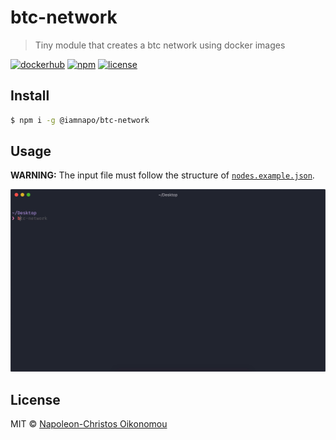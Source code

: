 # btc-network

> Tiny module that creates a btc network using docker images

[![dockerhub](https://img.shields.io/badge/-iamnapo/btc--network-1388c6?logo=docker&logoColor=white&style=for-the-badge&label=)](https://cloud.docker.com/repository/docker/iamnapo/btc-network) [![npm](https://img.shields.io/npm/v/@iamnapo/btc-network.svg?style=for-the-badge&logo=npm&label=)](https://www.npmjs.com/package/@iamnapo/btc-network) [![license](https://img.shields.io/github/license/iamnapo/btc-network.svg?style=for-the-badge)](./LICENSE)

## Install

```sh
$ npm i -g @iamnapo/btc-network
```

## Usage

__**WARNING:**__ The input file must follow the structure of [`nodes.example.json`](./nodes.example.json).

![Usage](./usage.gif)

## License

MIT © [Napoleon-Christos Oikonomou](https://iamnapo.me)
